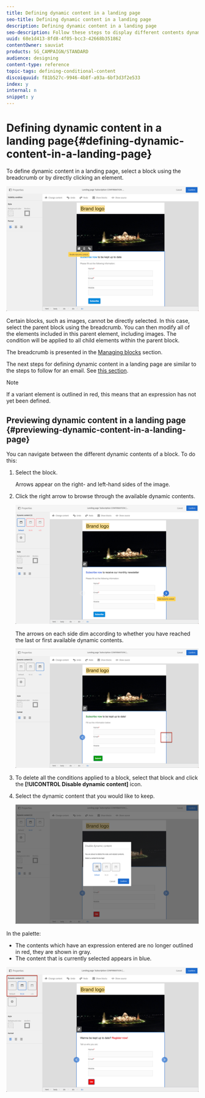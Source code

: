```yaml
---
title: Defining dynamic content in a landing page
seo-title: Defining dynamic content in a landing page
description: Defining dynamic content in a landing page
seo-description: Follow these steps to display different contents dynamically in a landing page according to the conditions defined through the Adobe Campaign expression editor.
uuid: 68e1d413-8fd8-4f05-bcc3-42668b351862
contentOwner: sauviat
products: SG_CAMPAIGN/STANDARD
audience: designing
content-type: reference
topic-tags: defining-conditional-content
discoiquuid: f81b527c-9946-4b8f-a93a-6bf3d3f2e533
index: y
internal: n
snippet: y
---
```


# Defining dynamic content in a landing page{#defining-dynamic-content-in-a-landing-page}

To define dynamic content in a landing page, select a block using the breadcrumb or by directly clicking an element.

![](assets/dynamic_content_lp_1.png)

Certain blocks, such as images, cannot be directly selected. In this case, select the parent block using the breadcrumb. You can then modify all of the elements included in this parent element, including images. The condition will be applied to all child elements within the parent block.

The breadcrumb is presented in the [Managing blocks](../../designing/using/managing-landing-page-structure-and-style.md) section.

The next steps for defining dynamic content in a landing page are similar to the steps to follow for an email. See [this section](../../designing/using/defining-dynamic-content-in-an-email.md).

>[!NOTE]
>
>If a variant element is outlined in red, this means that an expression has not yet been defined.

## Previewing dynamic content in a landing page {#previewing-dynamic-content-in-a-landing-page}

You can navigate between the different dynamic contents of a block. To do this:

1. Select the block.

   Arrows appear on the right- and left-hand sides of the image.

1. Click the right arrow to browse through the available dynamic contents.

   ![](assets/dynamic_content_lp_2.png)

   The arrows on each side dim according to whether you have reached the last or first available dynamic contents.

   ![](assets/dynamic_content_lp_3.png)

1. To delete all the conditions applied to a block, select that block and click the **[!UICONTROL Disable dynamic content]** icon.
1. Select the dynamic content that you would like to keep.

   ![](assets/dynamic_content_lp_5.png)

In the palette:

* The contents which have an expression entered are no longer outlined in red, they are shown in gray.
* The content that is currently selected appears in blue.

![](assets/dynamic_content_lp_4.png)

